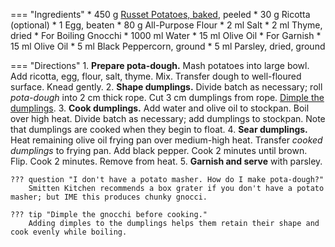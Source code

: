 === "Ingredients"
    * 450 g [Russet Potatoes, baked](baked-potato.md), peeled
    * 30 g Ricotta (optional)
    * 1 Egg, beaten
    * 80 g All-Purpose Flour
    * 2 ml Salt
    * 2 ml Thyme, dried
    * For Boiling Gnocchi
        * 1000 ml Water
        * 15 ml Olive Oil
    * For Garnish
        * 15 ml Olive Oil
        * 5 ml Black Peppercorn, ground
        * 5 ml Parsley, dried, ground

=== "Directions"
    1. **Prepare pota-dough.** Mash potatoes into large bowl. Add ricotta, egg, flour, salt, thyme. Mix. Transfer dough to well-floured surface. Knead gently.
    2. **Shape dumplings.** Divide batch as necessary; roll *pota-dough* into 2 cm thick rope. Cut 3 cm dumplings from rope. [Dimple the dumplings](https://www.youtube.com/watch?v=iTmcGy9CWhE&t=175s).
    3. **Cook dumplings.** Add water and olive oil to stockpan. Boil over high heat. Divide batch as necessary; add dumplings to stockpan. Note that dumplings are cooked when they begin to float.
    4. **Sear dumplings.** Heat remaining olive oil frying pan over medium-high heat. Transfer *cooked dumplings* to frying pan. Add black pepper. Cook 2 minutes until brown. Flip. Cook 2 minutes. Remove from heat.
    5. **Garnish and serve** with parsley.

    ??? question "I don't have a potato masher. How do I make pota-dough?"
        Smitten Kitchen recommends a box grater if you don't have a potato masher; but IME this produces chunky gnocci.

    ??? tip "Dimple the gnocchi before cooking."
        Adding dimples to the dumplings helps them retain their shape and cook evenly while boiling.

[^1]: {{ cite.perelman_the_smitten_kitchen_cookbook }}
[^2]:
    Ramsay, Gordon. ["Gordon Ramsay Shows More Ultimate Recipes To Cook On A Budget | Ultimate Cookery Course."](https://www.youtube.com/watch?v=iTmcGy9CWhE&t=20s) 13 December 2019. Accessed 2020.
